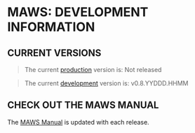 # MAWS: DEVELOPMENT INFORMATION

## CURRENT VERSIONS
> The current [production](https://github.com/spectrum-health-systems/MyAvatoolWebService/tree/main) version is: Not released

> The current [development](https://github.com/spectrum-health-systems/MyAvatoolWebService/tree/development) version is: v0.8.YYDDD.HHMM

## CHECK OUT THE MAWS MANUAL
The [MAWS Manual](https://github.com/spectrum-health-systems/MyAvatoolWebService/blob/main/doc/man/manual.md) is updated with each release.